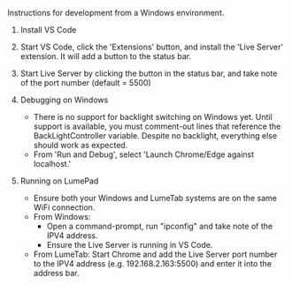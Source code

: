 Instructions for development from a Windows environment.

1. Install VS Code
2. Start VS Code, click the 'Extensions' button, and install the 'Live Server' extension. It will add a button to the status bar.
3. Start Live Server by clicking the button in the status bar, and take note of the port number (default = 5500)

4. Debugging on Windows
     - There is no support for backlight switching on Windows yet. Until support is available, you must comment-out lines that reference the BackLightController variable. Despite no backlight, everything else should work as expected.
     - From 'Run and Debug', select 'Launch Chrome/Edge against localhost.'
   
5. Running on LumePad
     - Ensure both your Windows and LumeTab systems are on the same WiFi connection.
     - From Windows: 
          - Open a command-prompt, run "ipconfig" and take note of the IPV4 address.
          - Ensure the Live Server is running in VS Code.
     - From LumeTab: Start Chrome and add the Live Server port number to the IPV4 address (e.g. 192.168.2.163:5500) and enter it into the address bar.
